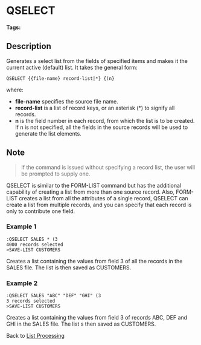 # QSELECT

<PageHeader />

**Tags:**
<badge text='jql' vertical='middle' />
<badge text='lists' vertical='middle' />

## Description

Generates a select list from the fields of specified items and makes it the current active (default) list. It takes the general form:

```
QSELECT {{file-name} record-list|*} {(n}
```

where:

- **file-name** specifies the source file name.
- **record-list** is a list of record keys, or an asterisk (\*) to signify all records.
- **n** is the field number in each record, from which the list is to be created. If n is not specified, all the fields in the source records will be used to generate the list elements.

## Note

> If the command is issued without specifying a record list, the user will be prompted to supply one.

QSELECT is similar to the FORM-LIST command but has the additional capability of creating a list from more than one source record. Also, FORM-LIST creates a list from all the attributes of a single record, QSELECT can create a list from multiple records, and you can specify that each record is only to contribute one field.

### Example 1

```
:QSELECT SALES * (3
4000 records selected
>SAVE-LIST CUSTOMERS
```

Creates a list containing the values from field 3 of all the records in the SALES file. The list is then saved as CUSTOMERS.

### Example 2

```
:QSELECT SALES "ABC" "DEF" "GHI" (3
3 records selected
>SAVE-LIST CUSTOMERS
```

Creates a list containing the values from field 3 of records ABC, DEF and GHI in the SALES file. The list s then saved as CUSTOMERS.

Back to [List Processing](./../list-processing)

  
<PageFooter />
